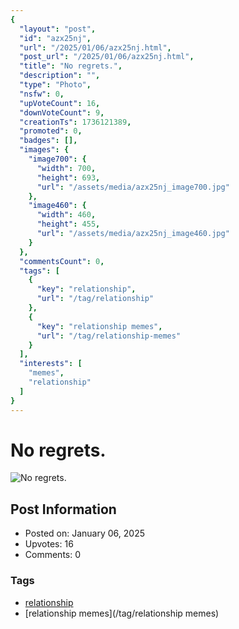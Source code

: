 ```yaml
---
{
  "layout": "post",
  "id": "azx25nj",
  "url": "/2025/01/06/azx25nj.html",
  "post_url": "/2025/01/06/azx25nj.html",
  "title": "No regrets.",
  "description": "",
  "type": "Photo",
  "nsfw": 0,
  "upVoteCount": 16,
  "downVoteCount": 9,
  "creationTs": 1736121389,
  "promoted": 0,
  "badges": [],
  "images": {
    "image700": {
      "width": 700,
      "height": 693,
      "url": "/assets/media/azx25nj_image700.jpg"
    },
    "image460": {
      "width": 460,
      "height": 455,
      "url": "/assets/media/azx25nj_image460.jpg"
    }
  },
  "commentsCount": 0,
  "tags": [
    {
      "key": "relationship",
      "url": "/tag/relationship"
    },
    {
      "key": "relationship memes",
      "url": "/tag/relationship-memes"
    }
  ],
  "interests": [
    "memes",
    "relationship"
  ]
}
---
```


# No regrets.

![No regrets.](/assets/media/azx25nj_image700.jpg)

## Post Information

- Posted on: January 06, 2025
- Upvotes: 16
- Comments: 0

### Tags

- [relationship](/tag/relationship)
- [relationship memes](/tag/relationship memes)
